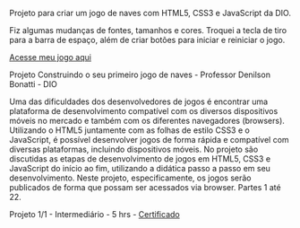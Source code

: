 
Projeto para criar um jogo de naves com HTML5, CSS3 e JavaScript da DIO. 

Fiz algumas mudanças de fontes, tamanhos e cores. Troquei a tecla de tiro para a barra de espaço, além de criar botões para iniciar e reiniciar o jogo.

<a href="">Acesse meu jogo aqui</a>

Projeto Construindo o seu primeiro jogo de naves - Professor Denilson Bonatti - DIO

Uma das dificuldades dos desenvolvedores de jogos é encontrar uma plataforma de desenvolvimento compatível com os diversos dispositivos móveis no mercado e também com os diferentes navegadores (browsers). Utilizando o HTML5 juntamente com as folhas de estilo CSS3 e o JavaScript, é possível desenvolver jogos de forma rápida e compatível com diversas plataformas, incluindo dispositivos móveis. No projeto são discutidas as etapas de desenvolvimento de jogos em HTML5, CSS3 e JavaScript do início ao fim, utilizando a didática passo a passo em seu desenvolvimento. Neste projeto, especificamente, os jogos serão publicados de forma que possam ser acessados via browser. Partes 1 até 22.

Projeto 1/1 - Intermediário - 5 hrs - <a href="">Certificado</a><br>



